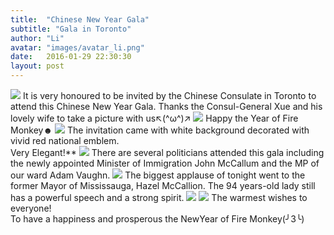 ```yaml
---
title:  "Chinese New Year Gala"
subtitle: "Gala in Toronto"
author: "Li"
avatar: "images/avatar_li.png"
date:   2016-01-29 22:30:30
layout: post
---
```

<img src="{{ site.baseurl }}/images/pic_springfestival_1.jpg">
It is very honoured to be invited by the Chinese Consulate in Toronto to attend this Chinese New Year Gala. Thanks the Consul-General Xue and his lovely wife to take a picture with us↖(^ω^)↗

<!--break-->
  <img src="{{ site.baseurl }}/images/pic_springfestival_2.jpg">
  Happy the Year of Fire Monkey☻

<img src="{{ site.baseurl }}/images/pic_springfestival_3.jpg">
The invitation came with white background decorated with vivid red national emblem.
<br>Very Elegant!**

<img src="{{ site.baseurl }}/images/pic_springfestival_4.jpg">
There are several politicians attended this gala including the newly appointed Minister of Immigration John McCallum and the MP of our ward Adam Vaughn.

<img src="{{ site.baseurl }}/images/pic_springfestival_5.jpg">
The biggest applause of tonight went to the former Mayor of Mississauga, Hazel McCallion. The 94 years-old lady still has a powerful speech and a strong spirit.

<img src="{{ site.baseurl }}/images/pic_springfestival_6.jpg">

<img src="{{ site.baseurl }}/images/pic_springfestival_7.jpg">
The warmest wishes to everyone!
<br>To have a happiness and prosperous the NewYear of Fire Monkey(╯3╰)
